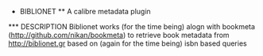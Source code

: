 * BIBLIONET
** A calibre metadata plugin

*** DESCRIPTION
Biblionet works (for the time being) alogn with bookmeta (http://github.com/nikan/bookmeta) to retrieve book metadata
from http://biblionet.gr based on (again for the time being) isbn based queries
